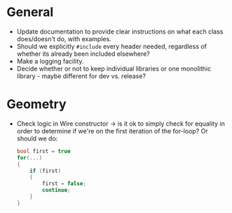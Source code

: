 # General
- Update documentation to provide clear instructions on what each class does/doesn't do,
  with examples.
- Should we explicitly `#include` every header needed, regardless of whether its already
  been included elsewhere?
- Make a logging facility.
- Decide whether or not to keep individual libraries or one monolithic library - maybe
  different for dev vs. release?
# Geometry
- Check logic in Wire constructor -> is it ok to simply check for equality in order to
  determine if we're on the first iteration of the for-loop? Or should we do:
  ```cpp
  bool first = true
  for(...)
  {
      if (first)
      {
          first = false;
          continue;
      }
  }
  ```
